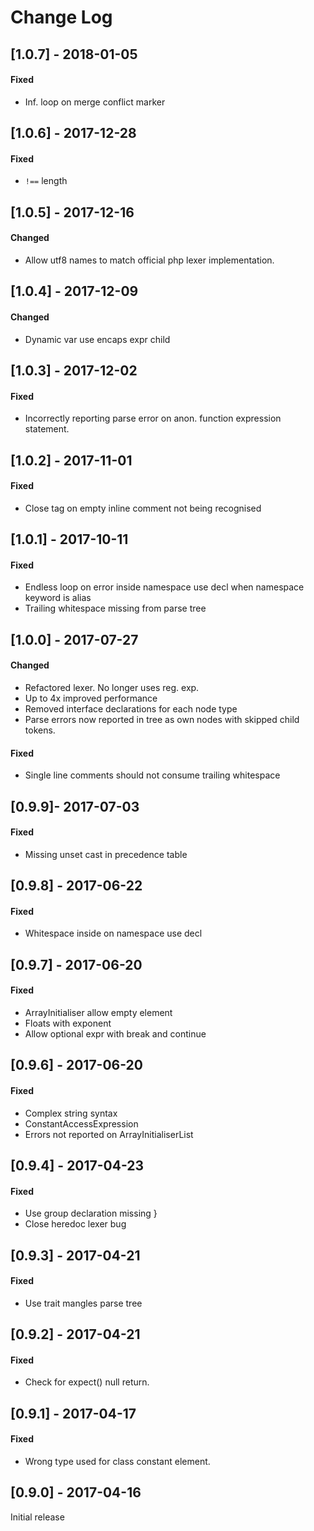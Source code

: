 # Change Log

## [1.0.7] - 2018-01-05
#### Fixed
- Inf. loop on merge conflict marker

## [1.0.6] - 2017-12-28
#### Fixed
- `!==` length

## [1.0.5] - 2017-12-16
#### Changed
- Allow utf8 names to match official php lexer implementation.

## [1.0.4] - 2017-12-09
#### Changed
- Dynamic var use encaps expr child

## [1.0.3] - 2017-12-02
#### Fixed
- Incorrectly reporting parse error on anon. function expression statement.

## [1.0.2] - 2017-11-01
#### Fixed
- Close tag on empty inline comment not being recognised 

## [1.0.1] - 2017-10-11
#### Fixed
- Endless loop on error inside namespace use decl when namespace keyword is alias
- Trailing whitespace missing from parse tree

## [1.0.0] - 2017-07-27
#### Changed
- Refactored lexer. No longer uses reg. exp.
- Up to 4x improved performance
- Removed interface declarations for each node type
- Parse errors now reported in tree as own nodes with skipped child tokens.
#### Fixed
- Single line comments should not consume trailing whitespace

## [0.9.9]- 2017-07-03
#### Fixed
- Missing unset cast in precedence table

## [0.9.8] - 2017-06-22
#### Fixed
- Whitespace inside on namespace use decl

## [0.9.7] - 2017-06-20
#### Fixed
- ArrayInitialiser allow empty element
- Floats with exponent
- Allow optional expr with break and continue

## [0.9.6] - 2017-06-20
#### Fixed
- Complex string syntax
- ConstantAccessExpression
- Errors not reported on ArrayInitialiserList

## [0.9.4] - 2017-04-23
#### Fixed
- Use group declaration missing }
- Close heredoc lexer bug 

## [0.9.3] - 2017-04-21
#### Fixed
- Use trait mangles parse tree

## [0.9.2] - 2017-04-21
#### Fixed
- Check for expect() null return.

## [0.9.1] - 2017-04-17
#### Fixed
- Wrong type used for class constant element.

## [0.9.0] - 2017-04-16
Initial release
